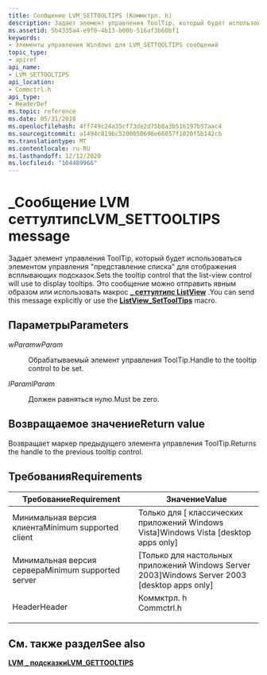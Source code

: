 ```yaml
---
title: Сообщение LVM_SETTOOLTIPS (Коммктрл. h)
description: Задает элемент управления ToolTip, который будет использоваться элементом управления "представление списка" для отображения всплывающих подсказок. Это сообщение можно отправить явным образом или использовать \_ макрос Сеттултипс ListView.
ms.assetid: 5b4335a4-e9f0-4b13-b00b-516af3b60bf1
keywords:
- Элементы управления Windows для LVM_SETTOOLTIPS сообщений
topic_type:
- apiref
api_name:
- LVM_SETTOOLTIPS
api_location:
- Commctrl.h
api_type:
- HeaderDef
ms.topic: reference
ms.date: 05/31/2018
ms.openlocfilehash: 4ff749c24a35cf73de2d75b8a3b516197b57aac4
ms.sourcegitcommit: a1494c819bc5200050696e66057f1020f5b142cb
ms.translationtype: MT
ms.contentlocale: ru-RU
ms.lasthandoff: 12/12/2020
ms.locfileid: "104489966"
---
```

# <a name="lvm_settooltips-message"></a><span data-ttu-id="b6ab0-105">\_Сообщение LVM сеттултипс</span><span class="sxs-lookup"><span data-stu-id="b6ab0-105">LVM\_SETTOOLTIPS message</span></span>

<span data-ttu-id="b6ab0-106">Задает элемент управления ToolTip, который будет использоваться элементом управления "представление списка" для отображения всплывающих подсказок.</span><span class="sxs-lookup"><span data-stu-id="b6ab0-106">Sets the tooltip control that the list-view control will use to display tooltips.</span></span> <span data-ttu-id="b6ab0-107">Это сообщение можно отправить явным образом или использовать макрос [**\_ сеттултипс ListView**](/windows/desktop/api/Commctrl/nf-commctrl-listview_settooltips) .</span><span class="sxs-lookup"><span data-stu-id="b6ab0-107">You can send this message explicitly or use the [**ListView\_SetToolTips**](/windows/desktop/api/Commctrl/nf-commctrl-listview_settooltips) macro.</span></span>

## <a name="parameters"></a><span data-ttu-id="b6ab0-108">Параметры</span><span class="sxs-lookup"><span data-stu-id="b6ab0-108">Parameters</span></span>

<dl> <dt>

<span data-ttu-id="b6ab0-109">*wParam*</span><span class="sxs-lookup"><span data-stu-id="b6ab0-109">*wParam*</span></span> 
</dt> <dd><span data-ttu-id="b6ab0-110">Обрабатываемый элемент управления ToolTip.</span><span class="sxs-lookup"><span data-stu-id="b6ab0-110">Handle to the tooltip control to be set.</span></span></dd> <dt>

<span data-ttu-id="b6ab0-111">*lParam*</span><span class="sxs-lookup"><span data-stu-id="b6ab0-111">*lParam*</span></span> 
</dt> <dd>

<span data-ttu-id="b6ab0-112">Должен равняться нулю.</span><span class="sxs-lookup"><span data-stu-id="b6ab0-112">Must be zero.</span></span>

</dd> </dl>

## <a name="return-value"></a><span data-ttu-id="b6ab0-113">Возвращаемое значение</span><span class="sxs-lookup"><span data-stu-id="b6ab0-113">Return value</span></span>

<span data-ttu-id="b6ab0-114">Возвращает маркер предыдущего элемента управления ToolTip.</span><span class="sxs-lookup"><span data-stu-id="b6ab0-114">Returns the handle to the previous tooltip control.</span></span>

## <a name="requirements"></a><span data-ttu-id="b6ab0-115">Требования</span><span class="sxs-lookup"><span data-stu-id="b6ab0-115">Requirements</span></span>



| <span data-ttu-id="b6ab0-116">Требование</span><span class="sxs-lookup"><span data-stu-id="b6ab0-116">Requirement</span></span> | <span data-ttu-id="b6ab0-117">Значение</span><span class="sxs-lookup"><span data-stu-id="b6ab0-117">Value</span></span> |
|-------------------------------------|---------------------------------------------------------------------------------------|
| <span data-ttu-id="b6ab0-118">Минимальная версия клиента</span><span class="sxs-lookup"><span data-stu-id="b6ab0-118">Minimum supported client</span></span><br/> | <span data-ttu-id="b6ab0-119">Только для \[ классических приложений Windows Vista\]</span><span class="sxs-lookup"><span data-stu-id="b6ab0-119">Windows Vista \[desktop apps only\]</span></span><br/>                                        |
| <span data-ttu-id="b6ab0-120">Минимальная версия сервера</span><span class="sxs-lookup"><span data-stu-id="b6ab0-120">Minimum supported server</span></span><br/> | <span data-ttu-id="b6ab0-121">\[Только для настольных приложений Windows Server 2003\]</span><span class="sxs-lookup"><span data-stu-id="b6ab0-121">Windows Server 2003 \[desktop apps only\]</span></span><br/>                                  |
| <span data-ttu-id="b6ab0-122">Header</span><span class="sxs-lookup"><span data-stu-id="b6ab0-122">Header</span></span><br/>                   | <dl> <span data-ttu-id="b6ab0-123"><dt>Коммктрл. h</dt></span><span class="sxs-lookup"><span data-stu-id="b6ab0-123"><dt>Commctrl.h</dt></span></span> </dl> |



## <a name="see-also"></a><span data-ttu-id="b6ab0-124">См. также раздел</span><span class="sxs-lookup"><span data-stu-id="b6ab0-124">See also</span></span>

<dl> <dt>

[<span data-ttu-id="b6ab0-125">**LVM \_ подсказки**</span><span class="sxs-lookup"><span data-stu-id="b6ab0-125">**LVM\_GETTOOLTIPS**</span></span>](lvm-gettooltips.md)
</dt> </dl>

 

 





